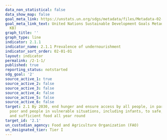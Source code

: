 ```yaml
---
data_non_statistical: false
data_show_map: false
goal_meta_link: https://unstats.un.org/sdgs/metadata/files/Metadata-02-01-01.pdf
goal_meta_link_text: United Nations Sustainable Development Goals Metadata (PDF 270
  KB)
graph_title: ''
graph_type: line
indicator: 2.1.1
indicator_name: 2.1.1 Prevalence of undernourishment
indicator_sort_order: 02-01-01
layout: indicator
permalink: /2-1-1/
published: true
reporting_status: notstarted
sdg_goal: '2'
source_active_1: true
source_active_2: false
source_active_3: false
source_active_4: false
source_active_5: false
source_active_6: false
target: 2.1 By 2030, end hunger and ensure access by all people, in particular the
  poor and people in vulnerable situations, including infants, to safe, nutritious
  and sufficient food all year round
target_id: '2.1'
un_custodian_agency: Food and Agriculture Organization (FAO)
un_designated_tier: Tier I
---
```

